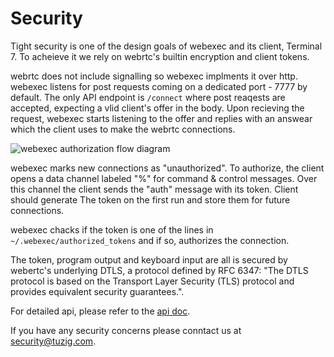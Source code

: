 # Security

Tight security is one of the design goals of webexec and its client, Terminal 7.
To acheieve it we rely on webrtc's builtin encryption and client
tokens.

webrtc does not include signalling so webexec implments it over http. 
webexec listens for post requests coming on a dedicated port - 7777 by default.
The only API endpoint is `/connect` where post reaqests are accepted,
expecting a vlid client's offer in the body.
Upon recieving the request, webexec starts listening to the offer and
replies with an answear which the client uses to make the webrtc connections.

![webexec authorization flow diagram](images/auth_flow.png)

webexec marks new connections as "unauthorized". To authorize, the client opens
a data channel labeled "%" for command & control messages. Over this channel the 
client sends the "auth" message with its token. Client should generate The token 
on the first run and store them for future connections.

webexec chacks if the token is one of the lines
in `~/.webexec/authorized_tokens` and if so, authorizes the connection. 

The token, program output and keyboard  input are all is secured by webertc's
underlying DTLS, a protocol defined by RFC 6347: "The DTLS protocol is based on
the Transport Layer Security (TLS) protocol and provides equivalent security
guarantees.". 

For detailed api, please refer to the [api doc](api.md).

If you have any security concerns please conntact us at
[security@tuzig.com](mailto:security@tuzig.com).
